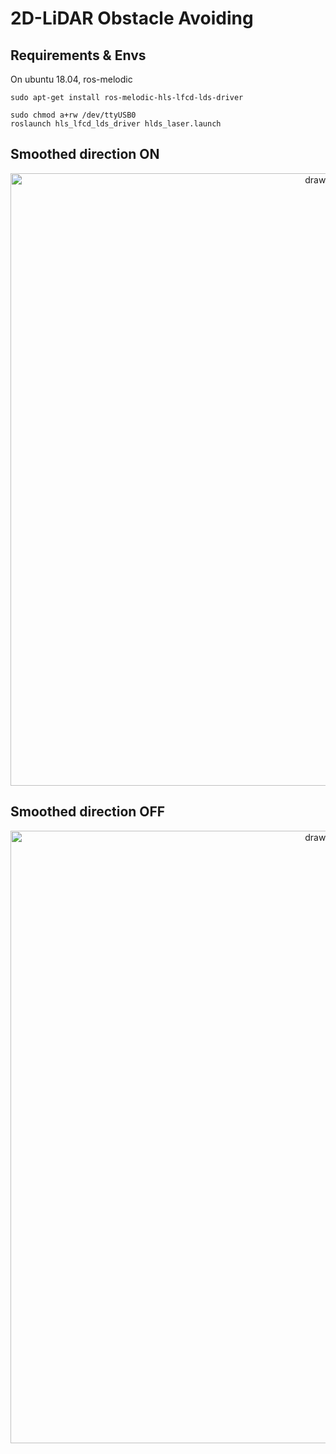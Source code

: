 # 2D-LiDAR Obstacle Avoiding
## Requirements & Envs
On ubuntu 18.04, ros-melodic
```
sudo apt-get install ros-melodic-hls-lfcd-lds-driver

sudo chmod a+rw /dev/ttyUSB0
roslaunch hls_lfcd_lds_driver hlds_laser.launch
```
## Smoothed direction ON

<center><img src="https://github.com/SeunghyunLim/2D-LiDAR/blob/main/gif/2dLiDAR_avoiding_smooth.gif" alt="drawing" width="980"/></center>

## Smoothed direction OFF

<center><img src="https://github.com/SeunghyunLim/2D-LiDAR/blob/main/gif/2dLiDAR_avoiding.gif" alt="drawing" width="980"/></center>
